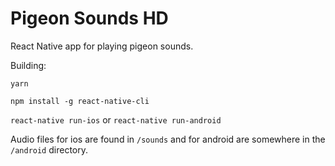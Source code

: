 # Pigeon Sounds HD

React Native app for playing pigeon sounds.

Building:

`yarn`

`npm install -g react-native-cli`

`react-native run-ios` or `react-native run-android`

Audio files for ios are found in `/sounds` and for android are somewhere in the
`/android` directory.
